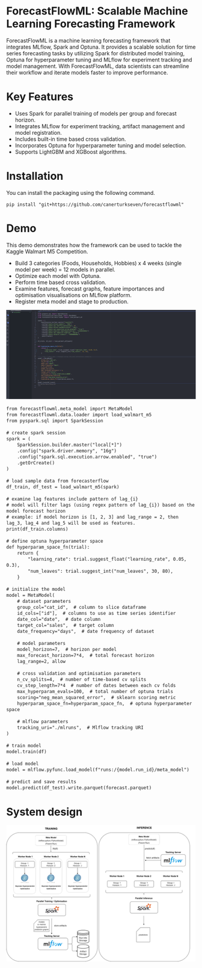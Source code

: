 # ForecastFlowML: Scalable Machine Learning Forecasting Framework

ForecastFlowML is a machine learning forecasting framework that integrates MLflow, Spark and Optuna. It provides a scalable solution for time series forecasting tasks by utilizing Spark for distributed model training, Optuna for hyperparameter tuning and MLflow for experiment tracking and model management. With ForecastFlowML, data scientists can streamline their workflow and iterate models faster to improve performance.

# Key Features

- Uses Spark for parallel training of models per group and forecast horizon.
- Integrates MLflow for experiment tracking, artifact management and model registration.
- Includes built-in time based cross validation.
- Incorporates Optuna for hyperparameter tuning and model selection.
- Supports LightGBM and XGBoost algorithms.

# Installation

You can install the packaging using the following command.

```
pip install "git+https://github.com/canerturkseven/forecastflowml"
```

# Demo

This demo demonstrates how the framework can be used to tackle the Kaggle Walmart M5 Competition.

- Build 3 categories (Foods, Households, Hobbies) x 4 weeks (single model per week) = 12 models in parallel.
- Optimize each model with Optuna.
- Perform time based cross validation.
- Examine features, forecast graphs, feature importances and optimisation visualisations on MLflow platform.
- Register meta model and stage to production.

![](assets/demo.gif)

```
from forecastflowml.meta_model import MetaModel
from forecastflowml.data.loader import load_walmart_m5
from pyspark.sql import SparkSession

# create spark session
spark = (
    SparkSession.builder.master("local[*]")
    .config("spark.driver.memory", "16g")
    .config("spark.sql.execution.arrow.enabled", "true")
    .getOrCreate()
)

# load sample data from forecasterflow
df_train, df_test = load_walmart_m5(spark)

# examine lag features include pattern of lag_{i}
# model will filter lags (using regex pattern of lag_{i}) based on the model forecast horizon
# example: if model horizon is [1, 2, 3] and lag_range = 2, then lag_3, lag_4 and lag_5 will be used as features.
print(df_train.columns)

# define optuna hyperparameter space
def hyperparam_space_fn(trial):
    return {
        "learning_rate": trial.suggest_float("learning_rate", 0.05, 0.3),
        "num_leaves": trial.suggest_int("num_leaves", 30, 80),
    }

# initialize the model
model = MetaModel(
    # dataset parameters
    group_col="cat_id",  # column to slice dataframe
    id_cols=["id"],  # columns to use as time series identifier
    date_col="date",  # date column
    target_col="sales",  # target column
    date_frequency="days",  # date frequency of dataset

    # model parameters
    model_horizon=7,  # horizon per model
    max_forecast_horizon=7*4,  # total forecast horizon
    lag_range=2, allow

    # cross validation and optimisation parameters
    n_cv_splits=4,  # number of time-based cv splits
    cv_step_length=7*4  # number of dates between each cv folds
    max_hyperparam_evals=100,  # total number of optuna trials
    scoring="neg_mean_squared_error",  # sklearn scoring metric
    hyperparam_space_fn=hyperparam_space_fn,  # optuna hyperparameter space

    # mlflow parameters
    tracking_uri="./mlruns",  # Mlflow tracking URI
)

# train model
model.train(df)

# load model
model = mlflow.pyfunc.load_model(f"runs:/{model.run_id}/meta_model")

# predict and save results
model.predict(df_test).write.parquet(forecast.parquet)
```

# System design

![Screenshot](assets/design.png)
